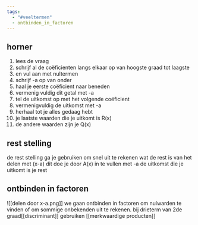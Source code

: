```yaml
---
tags:
  - "#veeltermen"
  - ontbinden_in_factoren
---
```


## horner 
1. lees de vraag
2. schrijf al de coëficienten langs elkaar op van hoogste graad tot laagste
3. en vul aan met nultermen
4. schrijf -a op van onder
5. haal je eerste coëficient naar beneden 
6. vermenig vuldig dit getal met -a
7. tel de uitkomst op met het volgende coëficient 
8. vermenigvuldig de uitkomst met -a
9. herhaal tot je alles gedaag hebt
10. je laatste waarden die je uitkomt is R(x)
11. de andere waarden zijn je Q(x)

## rest stelling
de rest stelling ga je gebruiken om snel uit te rekenen wat de rest is van het delen met (x-a)
dit doe je door A(x) in te vullen met -a
de uitkomst die je uitkomt is je rest 


## ontbinden in factoren 

![[delen door x-a.png]]
we gaan ontbinden in factoren om nulwarden te vinden of om sommige onbekenden uit te rekenen.
bij drieterm van 2de graad[[discriminant]] gebruiken 
[[merkwaardige producten]]
